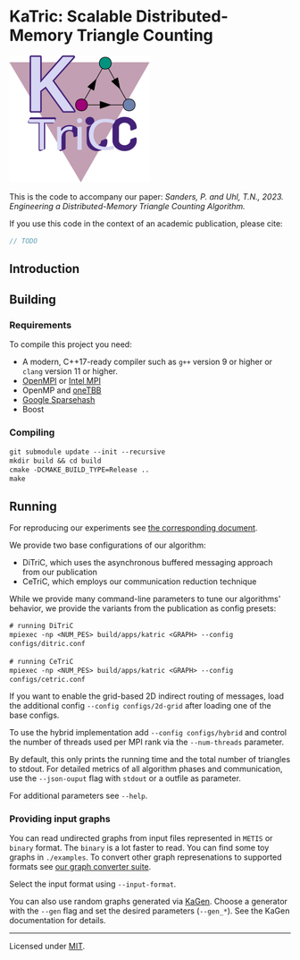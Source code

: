 # KaTric: Scalable Distributed-Memory Triangle Counting
![katric logo](./doc/katric.svg)

This is the code to accompany our paper:
_Sanders, P. and Uhl, T.N., 2023. Engineering a Distributed-Memory Triangle Counting Algorithm._

If you use this code in the context of an academic publication, please cite:
```bibtex
// TODO
```
## Introduction

## Building

### Requirements
To compile this project you need:
- A modern, C++17-ready compiler such as `g++` version 9 or higher or `clang` version 11 or higher.
- [OpenMPI](https://www.open-mpi.org/) or [Intel MPI](https://www.intel.com/content/www/us/en/developer/tools/oneapi/mpi-library.html#gs.pr0oht)
- OpenMP and [oneTBB](https://oneapi-src.github.io/oneTBB/)
- [Google Sparsehash](https://github.com/sparsehash/sparsehash)
- Boost

### Compiling

```shell
git submodule update --init --recursive
mkdir build && cd build
cmake -DCMAKE_BUILD_TYPE=Release ..
make
```


## Running
For reproducing our experiments see [the corresponding document](./experiments/README.md).

We provide two base configurations of our algorithm:
- DiTriC, which uses the asynchronous buffered messaging approach from our publication 
- CeTriC, which employs our communication reduction technique

While we provide many command-line parameters to tune our algorithms' behavior, we provide the variants from the publication as config presets:
```shell
# running DiTriC
mpiexec -np <NUM_PES> build/apps/katric <GRAPH> --config configs/ditric.conf

# running CeTriC
mpiexec -np <NUM_PES> build/apps/katric <GRAPH> --config configs/cetric.conf
```

If you want to enable the grid-based 2D indirect routing of messages, load the additional config
`--config configs/2d-grid` after loading one of the base configs.

To use the hybrid implementation add `--config configs/hybrid` and control the number of threads used per MPI rank via the `--num-threads` parameter.

By default, this only prints the running time and the total number of triangles to stdout.
For detailed metrics of all algorithm phases and communication, use the `--json-ouput` flag with `stdout` or a outfile as parameter.

For additional parameters see `--help`.

### Providing input graphs
You can read undirected graphs from input files represented in `METIS` or `binary` format. The `binary` is a lot faster to read. You can find some toy graphs in `./examples`.
To convert other graph represenations to supported formats see [our graph converter suite](https://github.com/niklas-uhl/graph-converter).

Select the input format using `--input-format`.

You can also use random graphs generated via [KaGen](https://github.com/sebalamm/kagen).
Choose a generator with the `--gen` flag and set the desired parameters (`--gen_*`). See the KaGen documentation for details.

------------------------------
Licensed under [MIT](./LICENSE).
